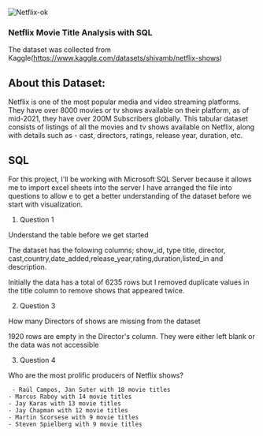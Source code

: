 ![Netflix-ok](https://github.com/liyanse/Analytyics-Engineer/assets/91662935/8dc932fd-4ca2-4c5c-9712-49bc9a42d6f0)


### Netflix Movie Title Analysis with SQL
The dataset was collected from Kaggle(https://www.kaggle.com/datasets/shivamb/netflix-shows)

## About this Dataset: 

Netflix is one of the most popular media and video streaming platforms. They have over 8000 movies or tv shows available on their platform, as of mid-2021, they have over 200M Subscribers globally. This tabular dataset consists of listings of all the movies and tv shows available on Netflix, along with details such as - cast, directors, ratings, release year, duration, etc.

## SQL
For this project, I'll be working with Microsoft SQL Server because it allows me to import excel sheets into the server
I have arranged the file into questions to allow e to get a better understanding of the dataset before we start with visualization.

1. Question 1

Understand the table before we get started

The dataset has the folowing columns; show_id, type	title, director, cast,country,date_added,release_year,rating,duration,listed_in and	description.

Initially the data has a total of 6235 rows but I removed duplicate values in the title column to remove shows that appeared twice.

2. Question 3

How many Directors of shows are missing from the dataset

1920 rows are empty in the Director's column. They were either left blank or the data was not accessible

3. Question 4

Who are the most prolific producers of Netflix shows?

     - Raúl Campos, Jan Suter with 18 movie titles
    - Marcus Raboy with 14 movie titles
    - Jay Karas with 13 movie titles
    - Jay Chapman with 12 movie titles
    - Martin Scorsese with 9 movie titles
    - Steven Spielberg with 9 movie titles